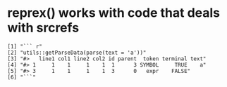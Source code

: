 # reprex() works with code that deals with srcrefs

    [1] "``` r"                                                    
    [2] "utils::getParseData(parse(text = 'a'))"                   
    [3] "#>   line1 col1 line2 col2 id parent  token terminal text"
    [4] "#> 1     1    1     1    1  1      3 SYMBOL     TRUE    a"
    [5] "#> 3     1    1     1    1  3      0   expr    FALSE"     
    [6] "```"                                                      

